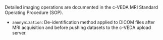 Detailed imaging operations are documented in the c-VEDA MRI Standard Operating Procedure (SOP).

* `anonymization`:
De-identification method applied to DICOM files after MRI acquisition and before pushing datasets to the c-VEDA upload server.
